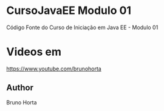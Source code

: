# CursoJavaEE Modulo 01
Código Fonte do Curso de Iniciação em Java EE - Modulo 01
# Videos em 
https://www.youtube.com/brunohorta

## Author
Bruno Horta


